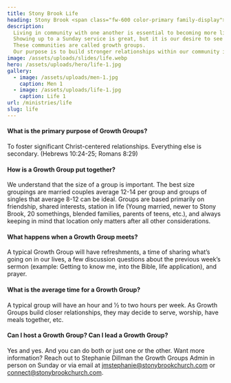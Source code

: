 ```yaml
---
title: Stony Brook Life
heading: Stony Brook <span class="fw-600 color-primary family-display">Life</span>
description:
  Living in community with one another is essential to becoming more like Christ.
  Showing up to a Sunday service is great, but it is our desire to see everyone involved in a smaller community.
  These communities are called growth groups.
  Our purpose is to build stronger relationships within our community in order to grow a deeper relationship with Christ.
image: /assets/uploads/slides/life.webp
hero: /assets/uploads/hero/life-1.jpg
gallery:
  - image: /assets/uploads/men-1.jpg
    caption: Men 1
  - image: /assets/uploads/life-1.jpg
    caption: Life 1
url: /ministries/life
slug: life
---
```


<div class="andro_show-d-content-wrap mt-0">
  <div class="andro_show-d-section">

#### What is the primary purpose of Growth Groups?

To foster significant Christ-centered relationships. Everything else is secondary.
(Hebrews 10:24-25; Romans 8:29)

#### How is a Growth Group put together?

We understand that the size of a group is important. The best size groupings are married couples average
12-14 per group and groups of singles that average 8-12 can be ideal. Groups are based primarily on
friendship, shared interests, station in life (Young married, newer to Stony Brook, 20 somethings, blended
families, parents of teens, etc.), and always keeping in mind that location only matters after all other
considerations.

#### What happens when a Growth Group meets?

A typical Growth Group will have refreshments, a time of sharing what’s going on in our lives, a few
discussion questions about the previous week’s sermon (example: Getting to know me, into the Bible, life
application), and prayer.

#### What is the average time for a Growth Group?

A typical group will have an hour and 1⁄2 to two hours per week.
As Growth Groups build closer relationships, they may decide to serve, worship, have meals together, etc.

#### Can I host a Growth Group? Can I lead a Growth Group?

Yes and yes. And you can do both or just one or the other. Want more information?
Reach out to Stephanie Dillman the Growth Groups Admin in person on Sunday or via email at
jmstephanie@stonybrookchurch.com or connect@stonybrookchurch.com.

  </div>
</div>
